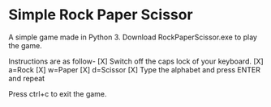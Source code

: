 <h1> Simple Rock Paper Scissor </h1>

A simple game made in Python 3.
Download RockPaperScissor.exe to play the game.

Instructions are as follow-
[X] Switch off the caps lock of your keyboard.
[X] a=Rock
[X] w=Paper
[X] d=Scissor
[X] Type the alphabet and press ENTER and repeat

Press ctrl+c to exit the game.
